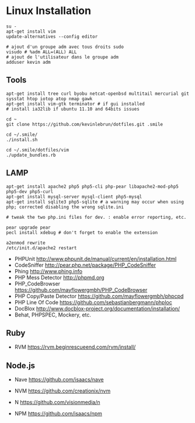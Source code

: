 # Linux Installation

    su -
    apt-get install vim
    update-alternatives --config editor

    # ajout d'un groupe adm avec tous droits sudo
    visudo # %adm ALL=(ALL) ALL
    # ajout de l'utilisateur dans le groupe adm
    adduser kevin adm

## Tools

    apt-get install tree curl byobu netcat-openbsd multitail mercurial git sysstat htop iotop atop nmap gawk
    apt-get install vim-gtk terminator # if gui installed
    # install ia32lib if ubuntu 11.10 and 64bits issues

    cd ~
    git clone https://github.com/kevinlebrun/dotfiles.git .smile

    cd ~/.smile/
    ./install.sh

    cd ~/.smile/dotfiles/vim
    ./update_bundles.rb

## LAMP

    apt-get install apache2 php5 php5-cli php-pear libapache2-mod-php5 php5-dev php5-curl
    apt-get install mysql-server mysql-client php5-mysql
    apt-get install sqlite3 php5-sqlite # a warning may occur when using php; corrected disabling the wrong sqlite.ini

    # tweak the two php.ini files for dev. : enable error reporting, etc.

    pear upgrade pear
    pecl install xdebug # don't forget to enable the extension

    a2enmod rewrite
    /etc/init.d/apache2 restart

- PHPUnit http://www.phpunit.de/manual/current/en/installation.html
- CodeSniffer http://pear.php.net/package/PHP_CodeSniffer
- Phing http://www.phing.info
- PHP Mess Detector http://phpmd.org
- PHP_CodeBrowser https://github.com/mayflowergmbh/PHP_CodeBrowser
- PHP Copy/Paste Detector https://github.com/mayflowergmbh/phpcpd
- PHP Line Of Code https://github.com/sebastianbergmann/phploc
- DocBlox http://www.docblox-project.org/documentation/installation/
- Behat, PHPSPEC, Mockery, etc.

## Ruby

- RVM https://rvm.beginrescueend.com/rvm/install/

## Node.js

- Nave https://github.com/isaacs/nave
- NVM https://github.com/creationix/nvm
- N https://github.com/visionmedia/n

- NPM https://github.com/isaacs/npm

